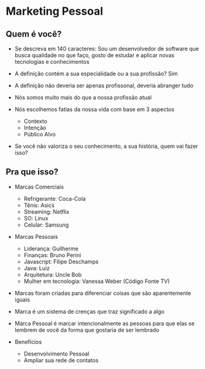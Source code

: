 # Marketing Pessoal

## Quem é você?

- Se descreva em 140 caracteres: Sou um desenvolvedor de software que busca qualidade no que faço, gosto de estudar e aplicar novas tecnologias e conhecimentos

- A definição contém a sua especialidade ou a sua profissão? Sim

- A definição não deveria ser apenas profissonal, deveria abranger tudo

- Nós somos muito mais do que a nossa profissão atual

- Nós escolhemos fatias da nossa vida com base em 3 aspectos
    - Contexto
    - Intenção
    - Público Alvo

- Se você não valoriza o seu conhecimento, a sua história, quem vai fazer isso?

## Pra que isso?

- Marcas Comerciais
    - Refrigerante: Coca-Cola
    - Tênis: Asics
    - Streaming: Netflix
    - SO: Linux
    - Celular: Samsung

- Marcas Pessoais
    - Liderança: Guilherme
    - Finanças: Bruno Perini
    - Javascript: Filipe Deschamps
    - Java: Luiz
    - Arquitetura: Uncle Bob
    - Mulher em tecnologia: Vanessa Weber (Código Fonte TV)

- Marcas foram criadas para diferenciar coisas que são aparentemente iguais

- Marca é um sistema de crenças que traz significado a algo

- Marca Pessoal é marcar intencionalmente as pessoas para que elas se lembrem de você da forma que gostaria de ser lembrado

- Benefícios
    - Desenvolvimento Pessoal
    - Ampliar sua rede de contatos
